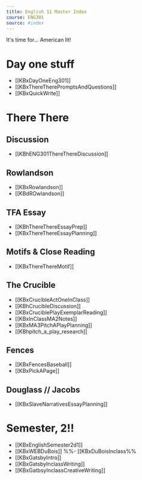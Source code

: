 ```yaml
---
title: English 11 Master Index
course: ENG301
source: #index
---
```


It's time for... American lit!

# Day one stuff
- [[KBxDayOneEng301]]
- [[KBxThereTherePromptsAndQuestions]]
- [[KBxQuickWrite]]

# There There

## Discussion
- [[KBhENG301ThereThereDiscussion]] 

## Rowlandson 
- [[KBxRowlandson]]
- [[KBdROwlandson]]

## TFA Essay
- [[KBhThereThereEssayPrep]] 
- [[KBxThereThereEssayPlanning]]

## Motifs & Close Reading 
- [[KBxThereThereMotif]]


## The Crucible
- [[KBxCrucibleActOneInClass]]
- [[KBhCrucibleDiscussion]] 
- [[KBxCruciblePlayExemplarReading]]
- [[KBxInClassMA2Notes]]
- [[KBxMA3PitchAPlayPlanning]]
- [[KBhpitch_a_play_research]]   

## Fences

- [[KBxFencesBaseball]]
- [[KBxPickAPage]]


## Douglass // Jacobs

- [[KBxSlaveNarrativesEssayPlanning]]


# Semester, 2!!

- [[KBxEnglishSemester2d1]]
- [[KBxWEBDuBois]]
%%- [[KBxDuBoisInclass%%
- [[KBxGatsbyIntro]]
- [[KBxGatsbyInclassWriting]]
- [[KBxGatbsyInclassCreativeWriting]]


























